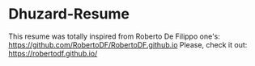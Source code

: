 # Dhuzard-Resume

This resume was totally inspired from Roberto De Filippo one's: https://github.com/RobertoDF/RobertoDF.github.io
Please, check it out: https://robertodf.github.io/
